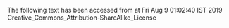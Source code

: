 The following text has been accessed from at Fri Aug 9 01:02:40 IST 2019
Creative_Commons_Attribution-ShareAlike_License
